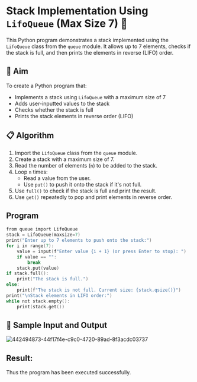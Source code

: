 # Stack Implementation Using `LifoQueue` (Max Size 7) 🔄

This Python program demonstrates a stack implemented using the `LifoQueue` class from the `queue` module. It allows up to 7 elements, checks if the stack is full, and then prints the elements in reverse (LIFO) order.

## 🎯 Aim

To create a Python program that:
- Implements a stack using `LifoQueue` with a maximum size of 7
- Adds user-inputted values to the stack
- Checks whether the stack is full
- Prints the stack elements in reverse order (LIFO)

## 📋 Algorithm

1. Import the `LifoQueue` class from the `queue` module.
2. Create a stack with a maximum size of 7.
3. Read the number of elements (`n`) to be added to the stack.
4. Loop `n` times:
   - Read a value from the user.
   - Use `put()` to push it onto the stack if it's not full.
5. Use `full()` to check if the stack is full and print the result.
6. Use `get()` repeatedly to pop and print elements in reverse order.

## Program
~~~c
from queue import LifoQueue
stack = LifoQueue(maxsize=7)
print("Enter up to 7 elements to push onto the stack:")
for i in range(7):
    value = input(f"Enter value {i + 1} (or press Enter to stop): ")
    if value == "":
        break
    stack.put(value)
if stack.full():
    print("The stack is full.")
else:
    print(f"The stack is not full. Current size: {stack.qsize()}")
print("\nStack elements in LIFO order:")
while not stack.empty():
    print(stack.get())
~~~
## 🧪 Sample Input and Output
![442494873-44f17f4e-c9c0-4720-89ad-8f3acdc03737](https://github.com/user-attachments/assets/e4686c9d-6721-45fe-918a-efea4c02f8ba)

## Result:
Thus the program has been executed successfully.
